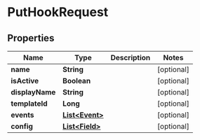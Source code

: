 # PutHookRequest

## Properties
Name | Type | Description | Notes
------------ | ------------- | ------------- | -------------
**name** | **String** |  |  [optional]
**isActive** | **Boolean** |  |  [optional]
**displayName** | **String** |  |  [optional]
**templateId** | **Long** |  |  [optional]
**events** | [**List&lt;Event&gt;**](Event.md) |  |  [optional]
**config** | [**List&lt;Field&gt;**](Field.md) |  |  [optional]
